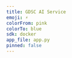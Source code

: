 ```yaml
---
title: GDSC AI Service
emoji: ⚡
colorFrom: pink
colorTo: blue
sdk: docker
app_file: app.py
pinned: false
---
```

